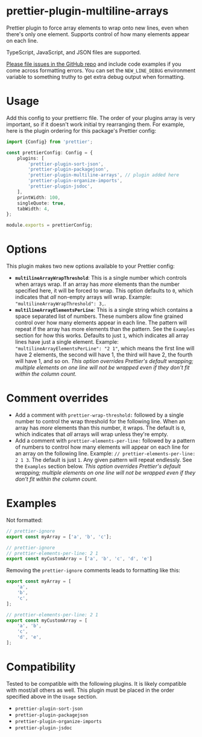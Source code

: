 # prettier-plugin-multiline-arrays

Prettier plugin to force array elements to wrap onto new lines, even when there's only one element. Supports control of how many elements appear on each line.

TypeScript, JavaScript, and JSON files are supported.

[Please file issues in the GitHub repo](https://github.com/electrovir/prettier-plugin-multiline-arrays/issues/new) and include code examples if you come across formatting errors. You can set the `NEW_LINE_DEBUG` environment variable to something truthy to get extra debug output when formatting.

# Usage

Add this config to your prettierrc file. The order of your plugins array is very important, so if it doesn't work initial try rearranging them. For example, here is the plugin ordering for this package's Prettier config:

<!-- example-link: src/readme-examples/prettier-options.ts -->

```TypeScript
import {Config} from 'prettier';

const prettierConfig: Config = {
    plugins: [
        'prettier-plugin-sort-json',
        'prettier-plugin-packagejson',
        'prettier-plugin-multiline-arrays', // plugin added here
        'prettier-plugin-organize-imports',
        'prettier-plugin-jsdoc',
    ],
    printWidth: 100,
    singleQuote: true,
    tabWidth: 4,
};

module.exports = prettierConfig;
```

# Options

This plugin makes two new options available to your Prettier config:

-   **`multilineArrayWrapThreshold`**: This is a single number which controls when arrays wrap. If an array has _more_ elements than the number specified here, it will be forced to wrap. This option defaults to `0`, which indicates that _all_ non-empty arrays will wrap. Example: `"multilineArrayWrapThreshold": 3,`.
-   **`multilineArrayElementsPerLine`**: This is a single string which contains a space separated list of numbers. These numbers allow fine grained control over how many elements appear in each line. The pattern will repeat if the array has more elements than the pattern. See the `Examples` section for how this works. Defaults to just `1`, which indicates all array lines have just a single element. Example: `"multilineArrayElementsPerLine": "2 1"`, which means the first line will have 2 elements, the second will have 1, the third will have 2, the fourth will have 1, and so on. _This option overrides Prettier's default wrapping; multiple elements on one line will not be wrapped even if they don't fit within the column count._

# Comment overrides

-   Add a comment with `prettier-wrap-threshold:` followed by a single number to control the wrap threshold for the following line. When an array has _more_ elements than this number, it wraps. The default is `0`, which indicates that _all_ arrays will wrap unless they're empty.
-   Add a comment with `prettier-elements-per-line:` followed by a pattern of numbers to control how many elements will appear on each line for an array on the following line. Example: `// prettier-elements-per-line: 2 1 3`. The default is just `1`. Any given pattern will repeat endlessly. See the `Examples` section below. _This option overrides Prettier's default wrapping; multiple elements on one line will not be wrapped even if they don't fit within the column count._

# Examples

Not formatted:

<!-- example-link: src/readme-examples/not-formatted.ts -->

```TypeScript
// prettier-ignore
export const myArray = ['a', 'b', 'c'];

// prettier-ignore
// prettier-elements-per-line: 2 1
export const myCustomArray = ['a', 'b', 'c', 'd', 'e']
```

Removing the `prettier-ignore` comments leads to formatting like this:

<!-- example-link: src/readme-examples/formatted.ts -->

```TypeScript
export const myArray = [
    'a',
    'b',
    'c',
];

// prettier-elements-per-line: 2 1
export const myCustomArray = [
    'a', 'b',
    'c',
    'd', 'e',
];
```

# Compatibility

Tested to be compatible with the following plugins. It is likely compatible with most/all others as well. This plugin must be placed in the order specified above in the `Usage` section.

-   `prettier-plugin-sort-json`
-   `prettier-plugin-packagejson`
-   `prettier-plugin-organize-imports`
-   `prettier-plugin-jsdoc`
